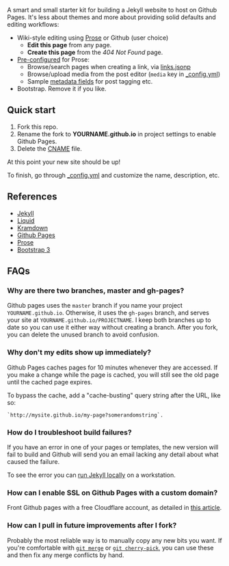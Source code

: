 A smart and small starter kit for building a Jekyll website to host on Github Pages. It's less about themes and more about providing solid defaults and editing workflows:

 - Wiki-style editing using [Prose](http://prose.io#edrex/reusable-jekyll-site/edit/master/README.md) or Github (user choice)
   - **Edit this page** from any page.
   - **Create this page** from the *404 Not Found* page.
 - [Pre-configured](https://github.com/prose/prose/wiki/Prose-Configuration) for Prose:
   - Browse/search pages when creating a link, via [links.jsonp](links.jsonp)
   - Browse/upload media from the post editor (`media` key in [_config.yml](_config.yml))
   - Sample [metadata fields](https://github.com/prose/prose/wiki/Prose-Configuration#metadata-configuration) for post tagging etc.
 - Bootstrap. Remove it if you like.

## Quick start

 1. Fork this repo.
 2. Rename the fork to **YOURNAME.github.io** in project settings to enable Github Pages.
 3. Delete the [CNAME](CNAME) file.

At this point your new site should be up!

To finish, go through [_config.yml](_config.yml) and customize the name, description, etc.

## References

   - [Jekyll](http://jekyllrb.com/docs/home/)
   - [Liquid](https://github.com/Shopify/liquid/wiki/Liquid-for-Designers)
   - [Kramdown](http://kramdown.gettalong.org/converter/html.html)
   - [Github Pages](https://help.github.com/articles/using-jekyll-with-pages)
   - [Prose](https://github.com/prose/prose/wiki/Getting-Started)
   - [Bootstrap 3](http://getbootstrap.com/)

## FAQs

### Why are there two branches, master and gh-pages?

Github pages uses the `master` branch if you name your project `YOURNAME.github.io`. Otherwise, it uses the `gh-pages` branch, and serves your site at `YOURNAME.github.io/PROJECTNAME`. I keep both branches up to date so you can use it either way without creating a branch. After you fork, you can delete the unused branch to avoid confusion.

### Why don't my edits show up immediately?

Github Pages caches pages for 10 minutes whenever they are accessed. If you make a change while the page is cached, you will still see the old page until the cached page expires.

To bypass the cache, add a "cache-busting" query string after the URL, like so: 

    `http://mysite.github.io/my-page?somerandomstring`.

### How do I troubleshoot build failures?

If you have an error in one of your pages or templates, the new version will fail to build and Github will send you an email lacking any detail about what caused the failure. 

To see the error you can [run Jekyll locally](http://jekyllrb.com/docs/quickstart/) on a workstation.

### How can I enable SSL on Github Pages with a custom domain?

Front Github pages with a free Cloudflare account, as detailed in [this article](https://www.benburwell.com/posts/configuring-cloudflare-universal-ssl/).

### How can I pull in future improvements after I fork?

Probably the most reliable way is to manually copy any new bits you want. If you're comfortable with [`git merge`](http://git-scm.com/book/en/Git-Branching-Basic-Branching-and-Merging) or [`git cherry-pick`](http://git-scm.com/docs/git-cherry-pick), you can use these and then fix any merge conflicts by hand.
